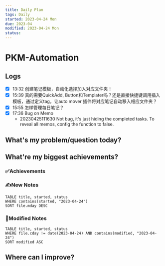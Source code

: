 ```yaml
---
title: Daily Plan
tags: Daily
started: 2023-04-24 Mon
due: 2023-04
modified: 2023-04-24 Mon
status: 
---
```

# PKM-Automation
## Logs
- [x] 13:32 创建笔记模板，自动化选择加入对应文件夹！
- [x] 15:39 真的需要QuickAdd, Button和Templater吗？还是直接快捷键调用插入模板，通过定义tag，让auto mover 插件将对应笔记自动移入相应文件夹？
- [x] 15:55 怎样管理每日笔记？
- [x] 17:36 Bug on Memo
    - 20230425111630 Not bug, it's just hiding the completed tasks. To reveal all memos, config the function to false.

## What's my problem/question today?

## What're my biggest achievements?
### ✅Achievements

### ✍️New Notes

```dataview
TABLE title, started, status
WHERE contains(started, "2023-04-24")
SORT file.mday DESC
```

### 📝Modified Notes

```dataview
TABLE title, started, status
WHERE file.cday != date(2023-04-24) AND contains(modified, "2023-04-24")
SORT modified ASC
```

## Where can I improve?
